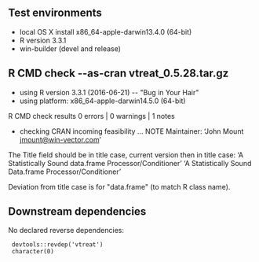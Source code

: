 
## Test environments
* local OS X install x86_64-apple-darwin13.4.0 (64-bit)
* R version 3.3.1 
* win-builder (devel and release)

## R CMD check --as-cran vtreat_0.5.28.tar.gz
* using R version 3.3.1 (2016-06-21) -- "Bug in Your Hair"
* using platform: x86_64-apple-darwin14.5.0 (64-bit)

R CMD check results
0 errors | 0 warnings | 1 notes

 * checking CRAN incoming feasibility ... NOTE
 Maintainer: ‘John Mount <jmount@win-vector.com>’

 The Title field should be in title case, current version then in title    case:
 ‘A Statistically Sound data.frame Processor/Conditioner’
 ‘A Statistically Sound Data.frame Processor/Conditioner’
 
Deviation from title case is for "data.frame" (to match R class name).

## Downstream dependencies

No declared reverse dependencies:

     devtools::revdep('vtreat')
     character(0)

